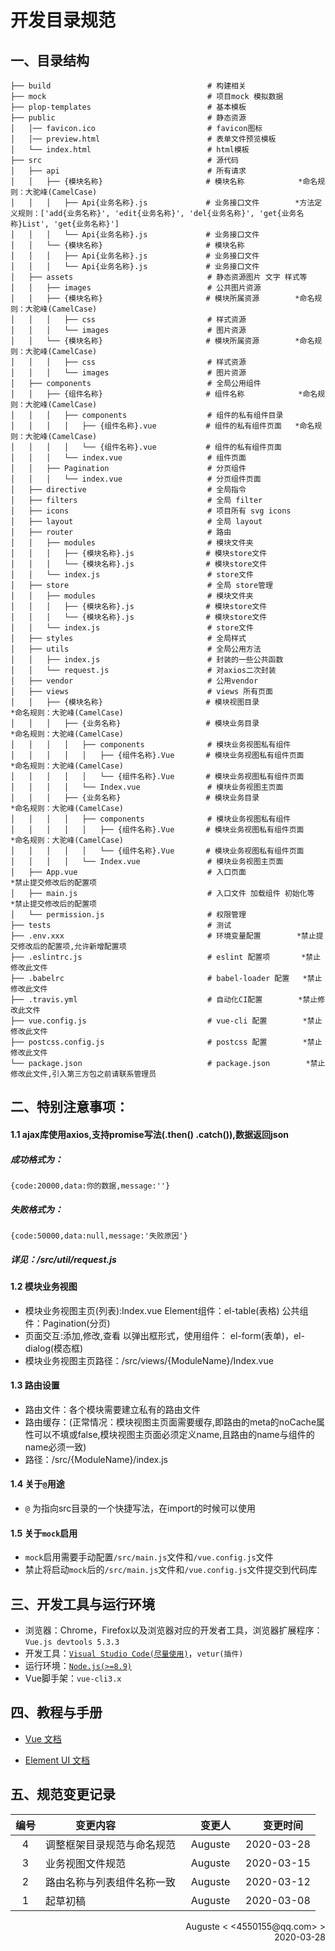 # 开发目录规范

## 一、目录结构

```
├── build                                   # 构建相关
├── mock                                    # 项目mock 模拟数据
├── plop-templates                          # 基本模板
├── public                                  # 静态资源
│   │── favicon.ico                         # favicon图标
│   │── preview.html                        # 表单文件预览模板
│   └── index.html                          # html模板
├── src                                     # 源代码
│   ├── api                                 # 所有请求
│   │   ├── {模块名称}                       # 模块名称            *命名规则：大驼峰(CamelCase)
│   │   │   ├── Api{业务名称}.js             # 业务接口文件        *方法定义规则：['add{业务名称}', 'edit{业务名称}', 'del{业务名称}', 'get{业务名称}List', 'get{业务名称}']
│   │   │   └── Api{业务名称}.js             # 业务接口文件 
│   │   └── {模块名称}                       # 模块名称
│   │   │   ├── Api{业务名称}.js             # 业务接口文件
│   │   │   └── Api{业务名称}.js             # 业务接口文件
│   ├── assets                              # 静态资源图片 文字 样式等
│   │   ├── images                          # 公共图片资源
│   │   ├── {模块名称}                       # 模块所属资源        *命名规则：大驼峰(CamelCase)
│   │   │   ├── css                         # 样式资源
│   │   │   └── images                      # 图片资源
│   │   └── {模块名称}                       # 模块所属资源        *命名规则：大驼峰(CamelCase)
│   │   │   ├── css                         # 样式资源
│   │   │   └── images                      # 图片资源
│   ├── components                          # 全局公用组件
│   │   ├── {组件名称}                       # 组件名称            *命名规则：大驼峰(CamelCase)
│   │   │   ├── components                  # 组件的私有组件目录
│   │   │   │   ├── {组件名称}.vue           # 组件的私有组件页面   *命名规则：大驼峰(CamelCase)
│   │   │   │   └── {组件名称}.vue           # 组件的私有组件页面
│   │   │   └── index.vue                   # 组件页面
│   │   ├── Pagination                      # 分页组件
│   │   │   └── index.vue                   # 分页组件页面
│   ├── directive                           # 全局指令
│   ├── filters                             # 全局 filter
│   ├── icons                               # 项目所有 svg icons
│   ├── layout                              # 全局 layout
│   ├── router                              # 路由
│   │   ├── modules                         # 模块文件夹
│   │   │   ├── {模块名称}.js                # 模块store文件
│   │   │   └── {模块名称}.js                # 模块store文件
│   │   └── index.js                        # store文件
│   ├── store                               # 全局 store管理
│   │   ├── modules                         # 模块文件夹
│   │   │   ├── {模块名称}.js                # 模块store文件
│   │   │   └── {模块名称}.js                # 模块store文件
│   │   └── index.js                        # store文件
│   ├── styles                              # 全局样式
│   ├── utils                               # 全局公用方法
│   │   ├── index.js                        # 封装的一些公共函数
│   │   └── request.js                      # 对axios二次封装
│   ├── vendor                              # 公用vendor
│   ├── views                               # views 所有页面
│   │   ├── {模块名称}                       # 模块视图目录              *命名规则：大驼峰(CamelCase)
│   │   │   ├── {业务名称}                   # 模块业务目录              *命名规则：大驼峰(CamelCase)
│   │   │   │   ├── components              # 模块业务视图私有组件
│   │   │   │   │   ├── {组件名称}.Vue       # 模块业务视图私有组件页面    *命名规则：大驼峰(CamelCase)
│   │   │   │   │   └── {组件名称}.Vue       # 模块业务视图私有组件页面
│   │   │   │   └── Index.vue               # 模块业务视图主页面
│   │   │   ├── {业务名称}                   # 模块业务目录              *命名规则：大驼峰(CamelCase)
│   │   │   │   ├── components              # 模块业务视图私有组件
│   │   │   │   │   ├── {组件名称}.Vue       # 模块业务视图私有组件页面    *命名规则：大驼峰(CamelCase)
│   │   │   │   │   └── {组件名称}.Vue       # 模块业务视图私有组件页面
│   │   │   │   └── Index.vue               # 模块业务视图主页面
│   ├── App.vue                             # 入口页面                     *禁止提交修改后的配置项
│   ├── main.js                             # 入口文件 加载组件 初始化等    *禁止提交修改后的配置项
│   └── permission.js                       # 权限管理
├── tests                                   # 测试
├── .env.xxx                                # 环境变量配置        *禁止提交修改后的配置项,允许新增配置项
├── .eslintrc.js                            # eslint 配置项       *禁止修改此文件
├── .babelrc                                # babel-loader 配置   *禁止修改此文件
├── .travis.yml                             # 自动化CI配置        *禁止修改此文件
├── vue.config.js                           # vue-cli 配置        *禁止修改此文件
├── postcss.config.js                       # postcss 配置        *禁止修改此文件
└── package.json                            # package.json        *禁止修改此文件,引入第三方包之前请联系管理员

```

## 二、特别注意事项：

#### 1.1 ajax库使用axios,支持promise写法(.then() .catch()),数据返回json
##### 成功格式为：
`
{code:20000,data:你的数据,message:''} 
`
##### 失败格式为：
`
{code:50000,data:null,message:'失败原因'} 
`
##### 详见：/src/util/request.js

#### 1.2 模块业务视图
* 模块业务视图主页(列表):Index.vue  Element组件：el-table(表格) 公共组件：Pagination(分页)
* 页面交互:添加,修改,查看 以弹出框形式，使用组件： el-form(表单)，el-dialog(模态框)
* 模块业务视图主页路径：/src/views/{ModuleName}/Index.vue

#### 1.3 路由设置
* 路由文件：各个模块需要建立私有的路由文件
* 路由缓存：(正常情况：模块视图主页面需要缓存,即路由的meta的noCache属性可以不填或false,模块视图主页面必须定义name,且路由的name与组件的name必须一致)
* 路径：/src/{ModuleName}/index.js

#### 1.4 关于`@`用途
* `@` 为指向src目录的一个快捷写法，在import的时候可以使用

#### 1.5 关于`mock`启用
* `mock`启用需要手动配置`/src/main.js`文件和`/vue.config.js`文件
* 禁止将启动`mock`后的`/src/main.js`文件和`/vue.config.js`文件提交到代码库

## 三、开发工具与运行环境
* 浏览器：Chrome，Firefox以及浏览器对应的开发者工具，浏览器扩展程序：`Vue.js devtools 5.3.3`
* 开发工具：[`Visual Studio Code(尽量使用)`](https：//code.visualstudio.com/Download)，`vetur(插件)`
* 运行环境：[`Node.js(>=8.9)`](https://nodejs.org/dist/v12.16.1/node-v12.16.1-x64.msi)
* Vue脚手架：`vue-cli3.x`

## 四、教程与手册
* [Vue 文档](https：//cn.vuejs.org/v2/style-guide/)

* [Element UI 文档](https：//element.eleme.cn/2.0/#/zh-CN/component/installation)

## 五、规范变更记录

| 编号 |　　　变更内容　　　|　变更人　|　变更时间　|
|:---:|:---|:---:|:---:|
|4|调整框架目录规范与命名规范|Auguste|2020-03-28|
|3|业务视图文件规范|Auguste|2020-03-15|
|2|路由名称与列表组件名称一致|Auguste|2020-03-12|
|1|起草初稿|Auguste|2020-03-08|

<div style="text-align: right"> Auguste < <4550155@qq.com> > <br> 2020-03-28 <br></div>